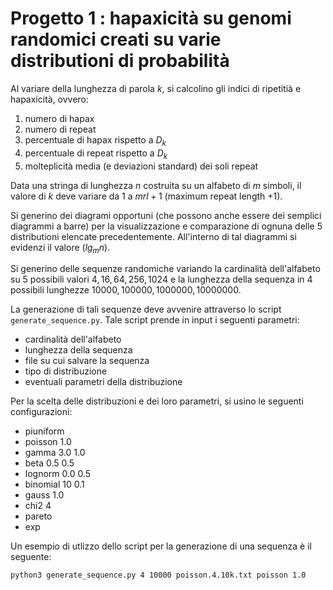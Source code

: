 # Progetto 1 :  hapaxicità su genomi randomici creati su varie distributioni di probabilità

Al variare della lunghezza di parola $k$, si calcolino gli indici di ripetitià e hapaxicità, ovvero:
1) numero di hapax
2) numero di repeat
3) percentuale di hapax rispetto a $D_k$
4) percentuale di repeat rispetto a $D_k$
5) molteplicità media (e deviazioni standard) dei soli repeat

Data una stringa di lunghezza $n$ costruita su un alfabeto di $m$ simboli, 
il valore di $k$ deve variare da 1 a $mrl + 1$ (maximum repeat length +1).

Si generino dei diagrami opportuni (che possono anche essere dei semplici diagrammi a barre) per la visualizzazione e comparazione di ognuna delle 5 distributioni elencate precedentemente. 
All'interno di tal diagrammi si evidenzi il valore $(lg_m n)$.


Si generino delle sequenze randomiche 
variando la cardinalità dell'alfabeto su 5 possibili valori $4,16,64,256,1024$
e la lunghezza della sequenza in 4 possibili lunghezze $10000, 100000, 1000000, 10000000$.

La generazione di tali sequenze deve avvenire attraverso lo script `generate_sequence.py`.
Tale script prende in input i seguenti parametri:
- cardinalità dell'alfabeto
- lunghezza della sequenza
- file su cui salvare la sequenza
- tipo di distribuzione
- eventuali parametri della distribuzione

Per la scelta delle distribuzioni e dei loro parametri, si usino le seguenti configurazioni:
- piuniform
- poisson 1.0
- gamma 3.0 1.0
- beta 0.5 0.5
- lognorm 0.0 0.5
- binomial 10 0.1
- gauss 1.0
- chi2 4
- pareto
- exp

Un esempio di utlizzo dello script per la generazione di una sequenza è il seguente:
```
python3 generate_sequence.py 4 10000 poisson.4.10k.txt poisson 1.0
```
